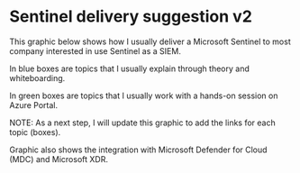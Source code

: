# Sentinel delivery suggestion v2

This graphic below shows how I usually deliver a Microsoft Sentinel to most company interested in use Sentinel as a SIEM.

In blue boxes are topics that I usually explain through theory and whiteboarding.

In green boxes are topics that I usually work with a hands-on session on Azure Portal.



NOTE:
As a next step, I will update this graphic to add the links for each topic (boxes).

Graphic also shows the integration with Microsoft Defender for Cloud (MDC) and Microsoft XDR.
